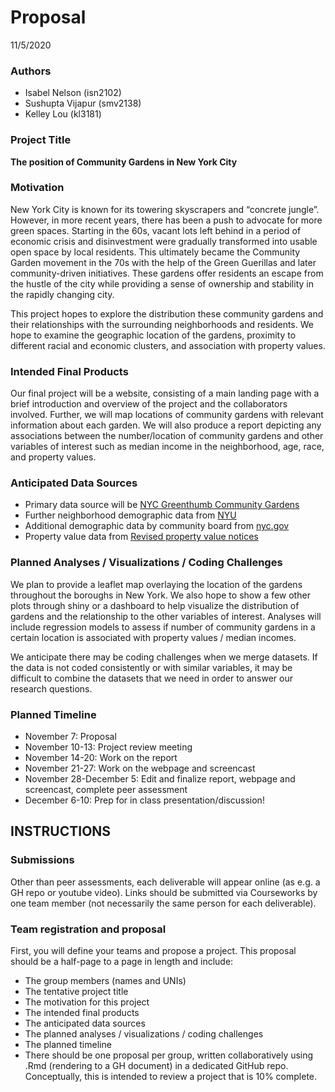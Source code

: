 Proposal
================
11/5/2020

### Authors

  - Isabel Nelson (isn2102)
  - Sushupta Vijapur (smv2138)
  - Kelley Lou (kl3181)

### Project Title

**The position of Community Gardens in New York City**

### Motivation

New York City is known for its towering skyscrapers and “concrete
jungle”. However, in more recent years, there has been a push to
advocate for more green spaces. Starting in the 60s, vacant lots left
behind in a period of economic crisis and disinvestment were gradually
transformed into usable open space by local residents. This ultimately
became the Community Garden movement in the 70s with the help of the
Green Guerillas and later community-driven initiatives. These gardens
offer residents an escape from the hustle of the city while providing a
sense of ownership and stability in the rapidly changing city.

This project hopes to explore the distribution these community gardens
and their relationships with the surrounding neighborhoods and
residents. We hope to examine the geographic location of the gardens,
proximity to different racial and economic clusters, and association
with property values.

### Intended Final Products

Our final project will be a website, consisting of a main landing page
with a brief introduction and overview of the project and the
collaborators involved. Further, we will map locations of community
gardens with relevant information about each garden. We will also
produce a report depicting any associations between the number/location
of community gardens and other variables of interest such as median
income in the neighborhood, age, race, and property values.

### Anticipated Data Sources

  - Primary data source will be [NYC Greenthumb Community
    Gardens](https://data.cityofnewyork.us/Environment/NYC-Greenthumb-Community-Gardens/ajxm-kzmj)
  - Further neighborhood demographic data from
    [NYU](https://furmancenter.org/neighborhoods)
  - Additional demographic data by community board from
    [nyc.gov](https://communityprofiles.planning.nyc.gov/)
  - Property value data from [Revised property value
    notices](https://data.cityofnewyork.us/City-Government/Revised-Notice-of-Property-Value-RNOPV-/8vgb-zm6e)

### Planned Analyses / Visualizations / Coding Challenges

We plan to provide a leaflet map overlaying the location of the gardens
throughout the boroughs in New York. We also hope to show a few other
plots through shiny or a dashboard to help visualize the distribution of
gardens and the relationship to the other variables of interest.
Analyses will include regression models to assess if number of community
gardens in a certain location is associated with property values /
median incomes.

We anticipate there may be coding challenges when we merge datasets. If
the data is not coded consistently or with similar variables, it may be
difficult to combine the datasets that we need in order to answer our
research questions.

### Planned Timeline

  - November 7: Proposal
  - November 10-13: Project review meeting
  - November 14-20: Work on the report
  - November 21-27: Work on the webpage and screencast
  - November 28-December 5: Edit and finalize report, webpage and
    screencast, complete peer assessment
  - December 6-10: Prep for in class presentation/discussion\!

## INSTRUCTIONS

### Submissions

Other than peer assessments, each deliverable will appear online (as
e.g. a GH repo or youtube video). Links should be submitted via
Courseworks by one team member (not necessarily the same person for each
deliverable).

### Team registration and proposal

First, you will define your teams and propose a project. This proposal
should be a half-page to a page in length and include:

  - The group members (names and UNIs)
  - The tentative project title
  - The motivation for this project
  - The intended final products
  - The anticipated data sources
  - The planned analyses / visualizations / coding challenges
  - The planned timeline
  - There should be one proposal per group, written collaboratively
    using .Rmd (rendering to a GH document) in a dedicated GitHub repo.
    Conceptually, this is intended to review a project that is 10%
    complete.
